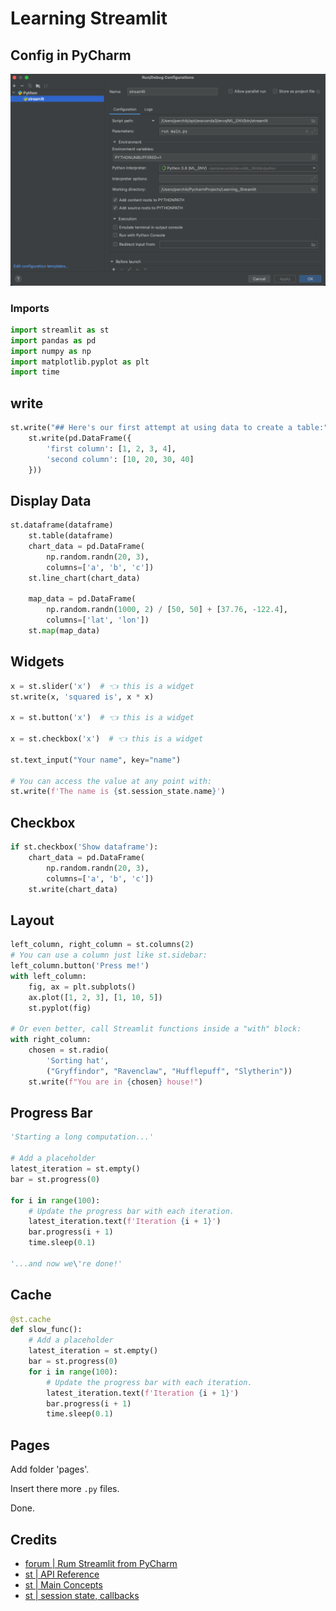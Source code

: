 # Learning Streamlit

## Config in PyCharm

![](pics/config.png)

### Imports

```python
import streamlit as st
import pandas as pd
import numpy as np
import matplotlib.pyplot as plt
import time
```

## write

```python
st.write("## Here's our first attempt at using data to create a table:")
    st.write(pd.DataFrame({
        'first column': [1, 2, 3, 4],
        'second column': [10, 20, 30, 40]
    }))
```

## Display Data

```python
st.dataframe(dataframe)
    st.table(dataframe)
    chart_data = pd.DataFrame(
        np.random.randn(20, 3),
        columns=['a', 'b', 'c'])
    st.line_chart(chart_data)

    map_data = pd.DataFrame(
        np.random.randn(1000, 2) / [50, 50] + [37.76, -122.4],
        columns=['lat', 'lon'])
    st.map(map_data)
```

## Widgets

```python
x = st.slider('x')  # 👈 this is a widget
st.write(x, 'squared is', x * x)

x = st.button('x')  # 👈 this is a widget

x = st.checkbox('x')  # 👈 this is a widget

st.text_input("Your name", key="name")

# You can access the value at any point with:
st.write(f'The name is {st.session_state.name}')
```

## Checkbox

```python
if st.checkbox('Show dataframe'):
    chart_data = pd.DataFrame(
        np.random.randn(20, 3),
        columns=['a', 'b', 'c'])
    st.write(chart_data)
```


## Layout 

```python
left_column, right_column = st.columns(2)
# You can use a column just like st.sidebar:
left_column.button('Press me!')
with left_column:
    fig, ax = plt.subplots()
    ax.plot([1, 2, 3], [1, 10, 5])
    st.pyplot(fig)

# Or even better, call Streamlit functions inside a "with" block:
with right_column:
    chosen = st.radio(
        'Sorting hat',
        ("Gryffindor", "Ravenclaw", "Hufflepuff", "Slytherin"))
    st.write(f"You are in {chosen} house!")
```

## Progress Bar

```python
'Starting a long computation...'

# Add a placeholder
latest_iteration = st.empty()
bar = st.progress(0)

for i in range(100):
    # Update the progress bar with each iteration.
    latest_iteration.text(f'Iteration {i + 1}')
    bar.progress(i + 1)
    time.sleep(0.1)

'...and now we\'re done!'
```

## Cache

```python
@st.cache
def slow_func():
    # Add a placeholder
    latest_iteration = st.empty()
    bar = st.progress(0)
    for i in range(100):
        # Update the progress bar with each iteration.
        latest_iteration.text(f'Iteration {i + 1}')
        bar.progress(i + 1)
        time.sleep(0.1)
```

## Pages

Add folder 'pages'.

Insert there more `.py` files.

Done.



## Credits

- [forum | Rum Streamlit from PyCharm](https://discuss.streamlit.io/t/version-1-5-0/21455/11)
- [st | API Reference](https://docs.streamlit.io/library/api-reference)
- [st | Main Concepts](https://docs.streamlit.io/library/get-started/main-concepts)
- [st | session state, callbacks](https://docs.streamlit.io/library/api-reference/session-state#use-callbacks-to-update-session-state)